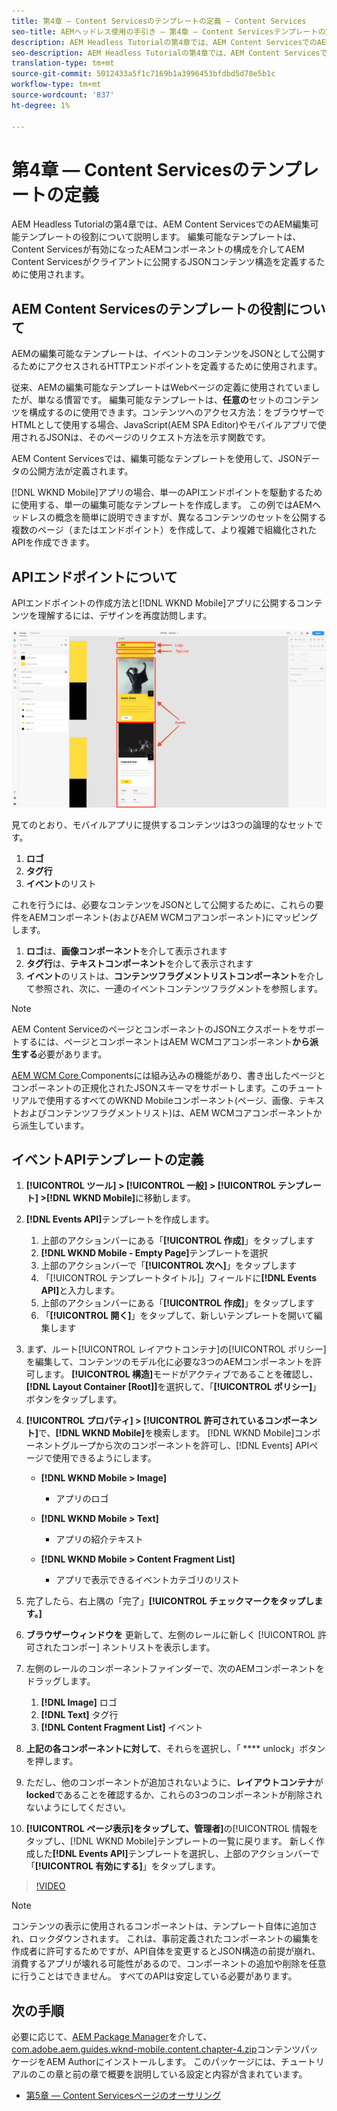 ```yaml
---
title: 第4章 — Content Servicesのテンプレートの定義 — Content Services
seo-title: AEMヘッドレス使用の手引き — 第4章 — Content Servicesテンプレートの定義
description: AEM Headless Tutorialの第4章では、AEM Content ServicesでのAEM編集可能テンプレートの役割について説明します。 編集可能なテンプレートは、AEM Content Servicesが最終的に公開するJSONコンテンツ構造を定義するために使用されます。
seo-description: AEM Headless Tutorialの第4章では、AEM Content ServicesでのAEM編集可能テンプレートの役割について説明します。 編集可能なテンプレートは、AEM Content Servicesが最終的に公開するJSONコンテンツ構造を定義するために使用されます。
translation-type: tm+mt
source-git-commit: 5012433a5f1c7169b1a3996453bfdbd5d78e5b1c
workflow-type: tm+mt
source-wordcount: '837'
ht-degree: 1%

---
```



# 第4章 — Content Servicesのテンプレートの定義

AEM Headless Tutorialの第4章では、AEM Content ServicesでのAEM編集可能テンプレートの役割について説明します。 編集可能なテンプレートは、Content Servicesが有効になったAEMコンポーネントの構成を介してAEM Content Servicesがクライアントに公開するJSONコンテンツ構造を定義するために使用されます。

## AEM Content Servicesのテンプレートの役割について

AEMの編集可能なテンプレートは、イベントのコンテンツをJSONとして公開するためにアクセスされるHTTPエンドポイントを定義するために使用されます。

従来、AEMの編集可能なテンプレートはWebページの定義に使用されていましたが、単なる慣習です。 編集可能なテンプレートは、**任意の**&#x200B;セットのコンテンツを構成するのに使用できます。コンテンツへのアクセス方法：をブラウザーでHTMLとして使用する場合、JavaScript(AEM SPA Editor)やモバイルアプリで使用されるJSONは、そのページのリクエスト方法を示す関数です。

AEM Content Servicesでは、編集可能なテンプレートを使用して、JSONデータの公開方法が定義されます。

[!DNL WKND Mobile]アプリの場合、単一のAPIエンドポイントを駆動するために使用する、単一の編集可能なテンプレートを作成します。 この例ではAEMヘッドレスの概念を簡単に説明できますが、異なるコンテンツのセットを公開する複数のページ（またはエンドポイント）を作成して、より複雑で組織化されたAPIを作成できます。

## APIエンドポイントについて

APIエンドポイントの作成方法と[!DNL WKND Mobile]アプリに公開するコンテンツを理解するには、デザインを再度訪問します。

![イベントAPIページ分解](./assets/chapter-4/design-to-component-mapping.png)

見てのとおり、モバイルアプリに提供するコンテンツは3つの論理的なセットです。

1. **ロゴ**
2. **タグ行**
3. **イベント**&#x200B;のリスト

これを行うには、必要なコンテンツをJSONとして公開するために、これらの要件をAEMコンポーネント(およびAEM WCMコアコンポーネント)にマッピングします。

1. **ロゴ**&#x200B;は、**画像コンポーネント**&#x200B;を介して表示されます
2. **タグ行**&#x200B;は、**テキストコンポーネント**&#x200B;を介して表示されます
3. **イベント**&#x200B;のリストは、**コンテンツフラグメントリストコンポーネント**&#x200B;を介して参照され、次に、一連のイベントコンテンツフラグメントを参照します。

>[!NOTE]
>
>AEM Content ServiceのページとコンポーネントのJSONエクスポートをサポートするには、ページとコンポーネントはAEM WCMコアコンポーネント&#x200B;**から派生する**&#x200B;必要があります。
>
>[AEM WCM Core ](https://github.com/Adobe-Marketing-Cloud/aem-core-wcm-components) Componentsには組み込みの機能があり、書き出したページとコンポーネントの正規化されたJSONスキーマをサポートします。このチュートリアルで使用するすべてのWKND Mobileコンポーネント(ページ、画像、テキストおよびコンテンツフラグメントリスト)は、AEM WCMコアコンポーネントから派生しています。

## イベントAPIテンプレートの定義

1. **[!UICONTROL ツール] > [!UICONTROL 一般] > [!UICONTROL テンプレート] >[!DNL WKND Mobile]**&#x200B;に移動します。

1. **[!DNL Events API]**&#x200B;テンプレートを作成します。

   1. 上部のアクションバーにある「**[!UICONTROL 作成]**」をタップします
   1. **[!DNL WKND Mobile - Empty Page]**&#x200B;テンプレートを選択
   1. 上部のアクションバーで「**[!UICONTROL 次へ]**」をタップします
   1. 「[!UICONTROL テンプレートタイトル]」フィールドに&#x200B;**[!DNL Events API]**&#x200B;と入力します。
   1. 上部のアクションバーにある「**[!UICONTROL 作成]**」をタップします
   1. 「**[!UICONTROL 開く]**」をタップして、新しいテンプレートを開いて編集します

1. まず、ルート[!UICONTROL レイアウトコンテナ]の[!UICONTROL ポリシー]を編集して、コンテンツのモデル化に必要な3つのAEMコンポーネントを許可します。 **[!UICONTROL 構造]**&#x200B;モードがアクティブであることを確認し、**[!DNL Layout Container \[Root\]]**&#x200B;を選択して、「**[!UICONTROL ポリシー]**」ボタンをタップします。
1. **[!UICONTROL プロパティ] > [!UICONTROL 許可されているコンポーネント]**&#x200B;で、**[!DNL WKND Mobile]**&#x200B;を検索します。 [!DNL WKND Mobile]コンポーネントグループから次のコンポーネントを許可し、[!DNL Events] APIページで使用できるようにします。

   * **[!DNL WKND Mobile > Image]**

      * アプリのロゴ
   * **[!DNL WKND Mobile > Text]**

      * アプリの紹介テキスト
   * **[!DNL WKND Mobile > Content Fragment List]**

      * アプリで表示できるイベントカテゴリのリスト



1. 完了したら、右上隅の「完了」**[!UICONTROL チェックマークをタップします。]**
1. **ブラウザーウィンドウを** 更新して、左側のレールに新しく [!UICONTROL 許可されたコンポー] ネントリストを表示します。
1. 左側のレールのコンポーネントファインダーで、次のAEMコンポーネントをドラッグします。
   1. **[!DNL Image]** ロゴ
   2. **[!DNL Text]** タグ行
   3. **[!DNL Content Fragment List]** イベント
1. **上記の各コンポーネントに対して**、それらを選択し、「 **** unlock」ボタンを押します。
1. ただし、他のコンポーネントが追加されないように、**レイアウトコンテナ**&#x200B;が&#x200B;**locked**&#x200B;であることを確認するか、これらの3つのコンポーネントが削除されないようにしてください。
1. **[!UICONTROL ページ表示]をタップして、管理者]**&#x200B;の[!UICONTROL 情報をタップし、[!DNL WKND Mobile]テンプレートの一覧に戻ります。 新しく作成した&#x200B;**[!DNL Events API]**&#x200B;テンプレートを選択し、上部のアクションバーで「**[!UICONTROL 有効にする]**」をタップします。

>[!VIDEO](https://video.tv.adobe.com/v/28342/?quality=12&learn=on)

>[!NOTE]
>
> コンテンツの表示に使用されるコンポーネントは、テンプレート自体に追加され、ロックダウンされます。 これは、事前定義されたコンポーネントの編集を作成者に許可するためですが、API自体を変更するとJSON構造の前提が崩れ、消費するアプリが壊れる可能性があるので、コンポーネントの追加や削除を任意に行うことはできません。 すべてのAPIは安定している必要があります。

## 次の手順

必要に応じて、[AEM Package Manager](http://localhost:4502/crx/packmgr/index.jsp)を介して、[com.adobe.aem.guides.wknd-mobile.content.chapter-4.zip](https://github.com/adobe/aem-guides-wknd-mobile/releases/latest)コンテンツパッケージをAEM Authorにインストールします。 このパッケージには、チュートリアルのこの章と前の章で概要を説明している設定と内容が含まれています。

* [第5章 — Content Servicesページのオーサリング](./chapter-5.md)
